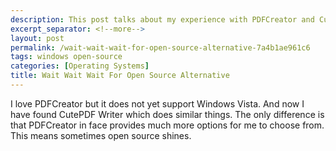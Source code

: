 ```yaml
---
description: This post talks about my experience with PDFCreator and CutePDF Writer.
excerpt_separator: <!--more-->
layout: post
permalink: /wait-wait-wait-for-open-source-alternative-7a4b1ae961c6
tags: windows open-source
categories: [Operating Systems]
title: Wait Wait Wait For Open Source Alternative
---
```

I love PDFCreator but it does not yet support Windows Vista. And now I have found CutePDF Writer which does similar things. The only difference is that PDFCreator in face provides much more options for me to choose from. This means sometimes open source shines.
<!--more-->
